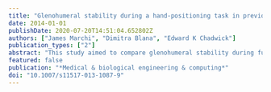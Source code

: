 ```yaml
---
title: "Glenohumeral stability during a hand-positioning task in previously injured shoulders"
date: 2014-01-01
publishDate: 2020-07-20T14:51:04.652802Z
authors: ["James Marchi", "Dimitra Blana", "Edward K Chadwick"]
publication_types: ["2"]
abstract: "This study aimed to compare glenohumeral stability during functional tasks in subjects with previous dislocation injury against non-injured controls. Six subjects with previous injury and six controls were asked to complete hand-positioning tasks against external forces applied in six directions. Arm kinematics, muscle activations and hand forces were measured and used as input to an inverse-dynamic model of the shoulder that optimised muscle forces to solve the load-sharing problem. Glenohumeral stability was calculated using the direction of the joint reaction force vector in the glenoid. The simulations showed that GH stability was significantly lower in the previously injured group compared to the controls, and that the direction of exerted forces had a significant effect on GH stability, with the hand pushing away from the body and medially producing significantly lower stability. GH stability was significantly lower in the previously injured group for all six force directions, even though all participants were back to normal activities and reported no symptoms from their injuries."
featured: false
publication: "*Medical & biological engineering & computing*"
doi: "10.1007/s11517-013-1087-9"
---
```


